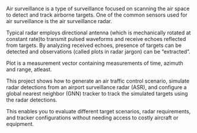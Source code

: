 

Air surveillance is a type of surveillance focused on
scanning the air space to detect and track airborne targets. One of the
common sensors used for air surveillance is the air surveillance
radar. 

Typical radar employs directional antenna (which is
mechanically rotated at constant rate)to transmit pulsed waveforms and receive echoes reflected from targets. 
By analyzing received echoes, presence of targets can be detected and observations (called plots in
radar jargon) can be “extracted”. 

Plot is a measurement vector containing measurements of time, azimuth and range, atleast. 

This project shows how to generate an air traffic control scenario, simulate radar detections from an airport surveillance radar (ASR), and configure a global nearest neighbor (GNN) tracker to track the simulated targets using the radar detections. 

This enables you to evaluate different target scenarios, radar requirements, and
tracker configurations without needing access to costly aircraft or equipment.
